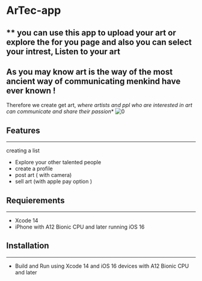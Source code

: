 # ArTec-app

## ** you can use this app to upload your art or explore the for you page and also you can select your intrest, Listen to your art 
## As you may know art is the way of the most ancient way of communicating menkind have ever known ! 
Therefore we create get art, *where artists and ppl who are interested in art can communicate and share their passion**
![0](https://user-images.githubusercontent.com/90031791/204267539-1890bc60-9b8c-49ce-9d67-b75fb38ac21e.jpeg)

## Features
***
creating a list 
-  Explore your other talented people
- create a profile 
-  post art ( with camera)
-  sell art (with apple pay option )

## Requierements
***
- Xcode 14
- iPhone with A12 Bionic CPU and later running iOS 16

## Installation
***
 - Build and Run using Xcode 14 and iOS 16 devices with A12 Bionic CPU and later




